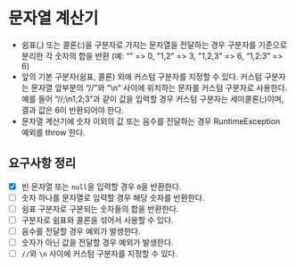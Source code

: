 # 문자열 계산기

- 쉼표(,) 또는 콜론(:)을 구분자로 가지는 문자열을 전달하는 경우 구분자를 기준으로 분리한 각 숫자의 합을 반환 (예: “” => 0, "1,2" => 3, "1,2,3" => 6, “1,2:3” => 6)
- 앞의 기본 구분자(쉼표, 콜론) 외에 커스텀 구분자를 지정할 수 있다. 커스텀 구분자는 문자열 앞부분의 “//”와 “\n” 사이에 위치하는 문자를 커스텀 구분자로 사용한다. 예를 들어 “//;\n1;2;3”과
  같이 값을 입력할 경우 커스텀 구분자는 세미콜론(;)이며, 결과 값은 6이 반환되어야 한다.
- 문자열 계산기에 숫자 이외의 값 또는 음수를 전달하는 경우 RuntimeException 예외를 throw 한다.

## 요구사항 정리

- [x] 빈 문자열 또는 `null`을 입력할 경우 `0`을 반환한다.
- [ ] 숫자 하나를 문자열로 입력할 경우 해당 숫자를 반환한다.
- [ ] 쉼표 구분자로 구분되는 숫자들의 합을 반환한다.
- [ ] 구분자로 쉼표와 콜론을 섞어서 사용할 수 있다.
- [ ] 음수를 전달할 경우 예외가 발생한다.
- [ ] 숫자가 아닌 값을 전달할 경우 예외가 발생한다.
- [ ] `//`와 `\n` 사이에 커스텀 구분자를 지정할 수 있다. 
